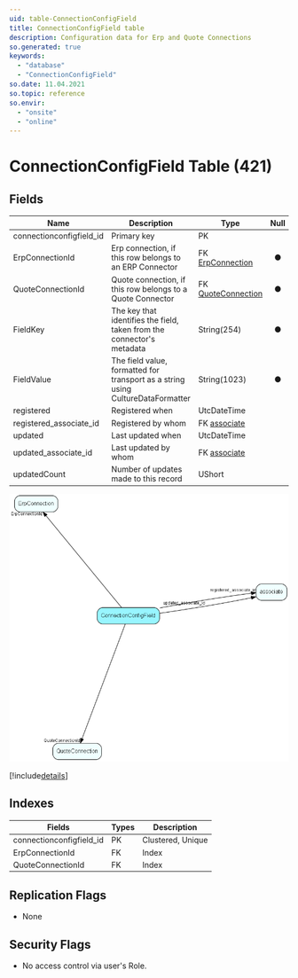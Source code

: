 ```yaml
---
uid: table-ConnectionConfigField
title: ConnectionConfigField table
description: Configuration data for Erp and Quote Connections
so.generated: true
keywords:
  - "database"
  - "ConnectionConfigField"
so.date: 11.04.2021
so.topic: reference
so.envir:
  - "onsite"
  - "online"
---
```


# ConnectionConfigField Table (421)

## Fields

| Name | Description | Type | Null |
|------|-------------|------|:----:|
|connectionconfigfield\_id|Primary key|PK| |
|ErpConnectionId|Erp connection, if this row belongs to an ERP Connector|FK [ErpConnection](erpconnection.md)|&#x25CF;|
|QuoteConnectionId|Quote connection, if this row belongs to a Quote Connector|FK [QuoteConnection](quoteconnection.md)|&#x25CF;|
|FieldKey|The key that identifies the field, taken from the connector&apos;s metadata|String(254)|&#x25CF;|
|FieldValue|The field value, formatted for transport as a string using CultureDataFormatter|String(1023)|&#x25CF;|
|registered|Registered when|UtcDateTime| |
|registered\_associate\_id|Registered by whom|FK [associate](associate.md)| |
|updated|Last updated when|UtcDateTime| |
|updated\_associate\_id|Last updated by whom|FK [associate](associate.md)| |
|updatedCount|Number of updates made to this record|UShort| |


![ConnectionConfigField table relationship diagram](./media/ConnectionConfigField.png)

[!include[details](./includes/connectionconfigfield.md)]

## Indexes

| Fields | Types | Description |
|--------|-------|-------------|
|connectionconfigfield\_id |PK |Clustered, Unique |
|ErpConnectionId |FK |Index |
|QuoteConnectionId |FK |Index |

## Replication Flags

* None

## Security Flags

* No access control via user's Role.

